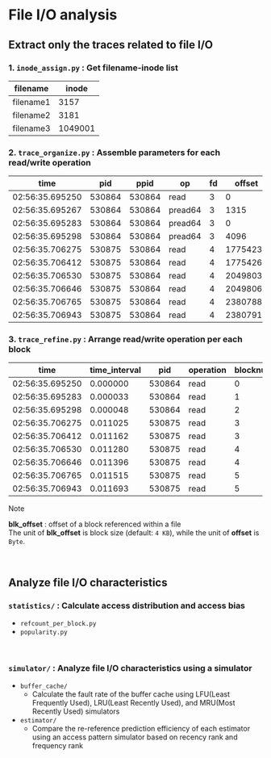 # File I/O analysis

## Extract only the traces related to file I/O
### 1. `inode_assign.py` : Get filename-inode list
**filename** | **inode**
---- | ----
filename1 | 3157
filename2 | 3181
filename3 | 1049001

### 2. `trace_organize.py` : Assemble parameters for each read/write operation
**time** | **pid** | **ppid** | **op** | **fd** | **offset** | **length** | **inode**
---- | ---- | ---- | ---- | ---- | ---- | ---- | ---- 
02:56:35.695250 | 530864 | 530864 | read | 3 | 0 | 1315 | 3157
02:56:35.695267 | 530864 | 530864 | pread64 | 3 | 1315 | 0 | 3157
02:56:35.695283 | 530864 | 530864 | pread64 | 3 | 0 | 4096 | 3181
02:56:35.695298 | 530864 | 530864 | pread64 | 3 | 4096 | 4096 | 3181
02:56:35.706275 | 530875 | 530864 | read | 4 | 17754230 | 30 | 1049001
02:56:35.706412 | 530875 | 530864 | read | 4 | 17754260 | 13 | 1049001
02:56:35.706530 | 530875 | 530864 | read | 4 | 20498031 | 30 | 1049001
02:56:35.706646 | 530875 | 530864 | read | 4 | 20498061 | 13 | 1049001
02:56:35.706765 | 530875 | 530864 | read | 4 | 23807882 | 30 | 1049001
02:56:35.706943 | 530875 | 530864 | read | 4 | 23807912 | 13 | 1049001

### 3. `trace_refine.py` : Arrange read/write operation per each block
**time** | **time_interval** | **pid** | **operation** | **blocknum** | **inode** | **blk_offset**
---- | ---- | ---- | ---- | ---- | ---- | ----
02:56:35.695250 | 0.000000 | 530864 | read | 0 | 3157 | 0
02:56:35.695283 | 0.000033 | 530864 | read | 1 | 3181 | 0
02:56:35.695298 | 0.000048 | 530864 | read | 2 | 3181 | 1
02:56:35.706275 | 0.011025 | 530875 | read | 3 | 1049001 | 4334
02:56:35.706412 | 0.011162 | 530875 | read | 3 | 1049001 | 4334
02:56:35.706530 | 0.011280 | 530875 | read | 4 | 1049001 | 5004
02:56:35.706646 | 0.011396 | 530875 | read | 4 | 1049001 | 5004
02:56:35.706765 | 0.011515 | 530875 | read | 5 | 1049001 | 5812
02:56:35.706943 | 0.011693 | 530875 | read | 5 | 1049001 | 5812

> [!NOTE]
> **blk_offset** : offset of a block referenced within a file </br>
> The unit of **blk_offset** is block size (default: `4 KB`), while the unit of **offset** is `Byte`.

<br>

## Analyze file I/O characteristics
### `statistics/` : Calculate access distribution and access bias
* `refcount_per_block.py`
* `popularity.py`
<br>

### `simulator/` : Analyze file I/O characteristics using a simulator
* `buffer_cache/`
  * Calculate the fault rate of the buffer cache using LFU(Least Frequently Used), LRU(Least Recently Used), and MRU(Most Recently Used) simulators
* `estimator/`
  * Compare the re-reference prediction efficiency of each estimator using an access pattern simulator based on recency rank and frequency rank
